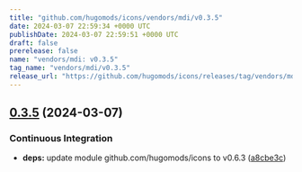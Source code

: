 ```yaml
---
title: "github.com/hugomods/icons/vendors/mdi/v0.3.5"
date: 2024-03-07 22:59:34 +0000 UTC
publishDate: 2024-03-07 22:59:51 +0000 UTC
draft: false
prerelease: false
name: "vendors/mdi: v0.3.5"
tag_name: "vendors/mdi/v0.3.5"
release_url: "https://github.com/hugomods/icons/releases/tag/vendors/mdi/v0.3.5"
---
```


## [0.3.5](https://github.com/hugomods/icons/compare/vendors/mdi/v0.3.4...vendors/mdi/v0.3.5) (2024-03-07)


### Continuous Integration

* **deps:** update module github.com/hugomods/icons to v0.6.3 ([a8cbe3c](https://github.com/hugomods/icons/commit/a8cbe3c39733515f82c82a887d1d01d2f6f79ff8))
